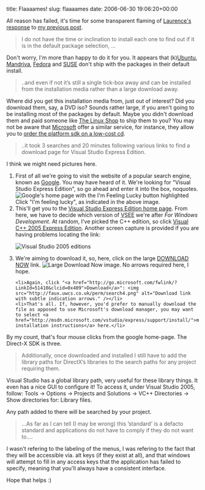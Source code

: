 title: Flaaaames!
slug: flaaaames
date: 2006-06-30 19:06:20+00:00

All reason has failed, it's time for some transparent flaming of <a href="http://blog.entek.org.uk/?p=34">Laurence's response</a> to <a href="http://blog.prelode.com/?p=39">my previous post</a>.

<blockquote>I do not have the time or inclination to install each one to find out if it is in the default package selection, ...</blockquote>

Don't worry, I'm more than happy to do it for you. It appears that (k)<a href="irc://irc.eu.freenode.net/#ubuntu">Ubuntu</a>, <a href="http://www.linuxforums.org/forum/mandriva-linux-help/8819-re-installing-repairing-gcc-other-packages-text-mode.html">Mandriva</a>, <a href="http://www.fedoraforum.org/forum/showthread.php?t=111732&highlight=gcc">Fedora</a> and <a href="http://www.last.fm/forum/4/_/87209">SUSE</a> don't ship with the packages in their default install.

<blockquote>..and even if not it’s still a single tick-box away and can be installed from the installation media rather than a large download away.</blockquote>

Where did you get this installation media from, just out of interest? Did you download them, say, a DVD iso? Sounds rather large, if you aren't going to be installing most of the packages by default. Maybe you didn't download them and paid someone like <a href="http://www.thelinuxshop.co.uk/catalog/">The Linux Shop</a> to ship them to you? You may not be aware that <a href="http://www.microsoft.com/">Microsoft</a> offer a similar service, for instance, they allow you to <a href="http://www.qmedia.ca/launch/psdk.htm">order the platform sdk on a low-cost cd</a>.


<blockquote>..it took 3 searches and 20 minutes following various links to find a download page for Visual Studio Express Edition.</blockquote>

I think we might need pictures here.

<ol>	<li>First of all we're going to visit the website of a popular search engine, known as <a href="http://www.google.co.uk/">Google</a>. You may have heard of it. We're looking for "Visual Studio Express Edition", so go ahead and enter it into the box, noquotes.

<img src="http://faux.uwcs.co.uk/perm/search1.png" alt="Google's home page with the I'm Feeling Lucky button highlighted" />
Click "I'm feeling lucky", as indicated in the above image.</li>
	<li>This'll get you to the <a href="http://msdn.microsoft.com/vstudio/express/">Visual Studio Express Edition home page</a>. From here, we have to decide which version of <abbr title="Visual Studio Express Edition">VSEE</abbr> we're after <em>For Windows Development</em>. At random, I've picked the C++ edition, so click <a href="http://msdn.microsoft.com/vstudio/express/visualc/">Visual C++ 2005 Express Edition</a>. Another screen capture is provided if you are having problems locating the link:

<img src="http://faux.uwcs.co.uk/perm/search2.png" alt="Visual Studio 2005 editions" /></li>
	<li>We're aiming to download it, so, here, click on the large <a href="http://msdn.microsoft.com/vstudio/express/visualc/download/">DOWNLOAD NOW</a> link. <img src="http://faux.uwcs.co.uk/perm/search3.png" alt="Large Download Now image." /> No arrows required here, I hope.</li>

	<li>Again, click "<a href="http://go.microsoft.com/fwlink/?LinkId=51410&clcid=0x409">Download</a>": <img src="http://faux.uwcs.co.uk/perm/search4.png" alt="Download link with subtle indication arrows." /></li>
	<li>That's all. If, however, you'd prefer to manually download the file as apposed to use Microsoft's download manager, you may want to select <a href="http://msdn.microsoft.com/vstudio/express/support/install/">manual installation instructions</a> here.</li>
</ol>

By my count, that's four mouse clicks from the google home-page. The Direct-X SDK is three.

<blockquote>Additionally, once downloaded and installed I still have to add the library paths for DirectX’s libraries to the search paths for any project requiring them.</blockquote>

Visual Studio has a global library path, very useful for these library things. It even has a nice GUI to configure it! To access it, under Visual Studio 2005, follow: Tools -> Options -> Projects and Solutions -> VC++ Directories -> Show directories for: Library files.

Any path added to there will be searched by your project.


<blockquote>...As far as I can tell (I may be wrong) this ’standard’ is a defacto standard and applications do not have to comply if they do not want to....</blockquote>

I wasn't refering to the labeling of the menus, I was refering to the fact that they will be accessible via. alt keys (if they exist at all), and that windows will attempt to fill in any access keys that the application has failed to specify, meaning that you'll always have a consistent interface.


Hope that helps :)
